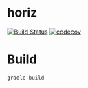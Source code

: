 # horiz

[![Build Status](https://travis-ci.com/shzlw/horiz.svg?branch=main)](https://travis-ci.com/shzlw/horiz)
[![codecov](https://codecov.io/gh/shzlw/horiz/branch/master/graph/badge.svg)](https://codecov.io/gh/shzlw/horiz)

# Build
```sh
gradle build
```

